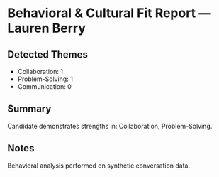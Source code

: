 # Behavioral & Cultural Fit Report — Lauren Berry

## Detected Themes
- Collaboration: 1
- Problem-Solving: 1
- Communication: 0

## Summary
Candidate demonstrates strengths in: Collaboration, Problem-Solving.

## Notes
Behavioral analysis performed on synthetic conversation data.